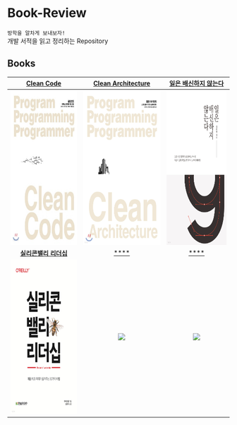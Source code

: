# Book-Review

`방학을 알차게 보내보자!`  
개발 서적을 읽고 정리하는 Repository

## Books

|                 [**Clean Code**](books/Clean%20Code)                 |             [**Clean Architecture**](books/Clean%20Architecture)             |           [**일은 배신하지 않는다**](books/일은%20배신하지%20않는다)           |
| :--------------------------------------------------------------: | :----------------------------------------------------------------------: | :------------------------------------------------------------------------: |
| <img src="images/Clean-Code.jpeg" width="265px" height="350px"/> | <img src="images/Clean-Architecture.jpeg" width="267px" height="350px"/> | <img src="images/일은-배신하지-않는다.jpeg" width="238px" height="350px"/> |
|                 [**실리콘밸리 리더십**](books/실리콘밸리%20리더십)                 |             [****](books/)             |           [****](books/)           |
| <img src="images/실리콘밸리-리더십.jpeg" width="246px" height="350px"/> | <img src="images/" width="px" height="350px"/> | <img src="images/" width="px" height="350px"/> |
